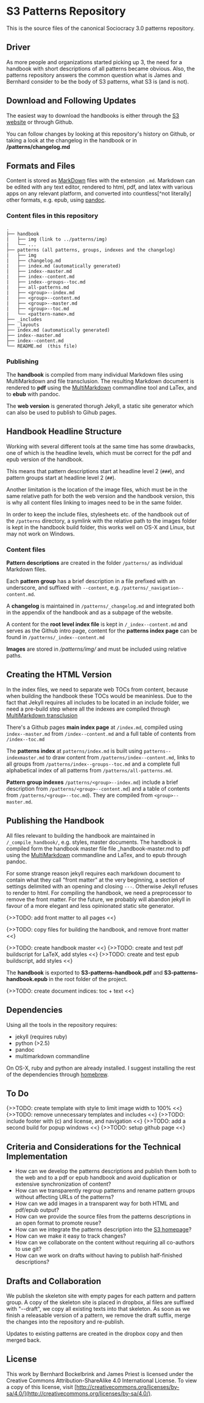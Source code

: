 # S3 Patterns Repository

This is the source files of the canonical Sociocracy 3.0 patterns repository.


## Driver

As more people and organizations started picking up 3, the need for a handbook with short descriptions of all patterns became obvious. Also, the patterns repository answers the common question what is James and Bernhard consider to be the body of S3 patterns, what S3 is (and is not).


## Download and Following Updates

The easiest way to download the handbooks is either through the [S3 website](http://sociocracy30.org) or through Github. 

You can follow changes by looking at this repository's history on Github, or taking a look at the changelog in the handbook or in **/patterns/changelog.md**


## Formats and Files

Content is stored as [MarkDown](http://daringfireball.net/projects/markdown) files with the extension `.md`. Markdown can be edited with any text editor, rendered to html, pdf, and latex with various apps on any relevant platform, and converted into countless[^not literally] other formats, e.g. epub, using [pandoc](https://github.com/jgm/pandoc).

### Content files in this repository

    .
    ├── handbook
    |   ├── img (link to ../patterns/img)
    |   └── ...
    ├── patterns (all patterns, groups, indexes and the changelog)
    |   ├── img
    |   ├── changelog.md
    |   ├── index.md (automatically generated)
    |   ├── index--master.md
    |   ├── index--content.md
    |   ├── index--groups--toc.md
    |   ├── all-patterns.md
    |   ├── <group>--index.md
    |   ├── <group>--content.md
    |   ├── <group>--master.md
    |   ├── <group>--toc.md
    |   └── <pattern-name>.md
    ├── _includes
    ├── _layouts
    ├── index.md (automatically generated)
    ├── index--master.md
    ├── index--content.md
    └── README.md  (this file)


### Publishing

The **handbook** is compiled from many individual Markdown files using MultiMarkdown and file transclusion. The resulting Markdown document is rendered to **pdf** using the [MultiMarkdown](http://fletcherpenney.net/multimarkdown/) commandline tool and LaTex, and to **ebub** with pandoc. 

The **web version** is generated thorugh Jekyll, a static site generator which can also be used to publish to Gihub pages.


## Handbook Headline Structure

Working with several different tools at the same time has some drawbacks, one of which is the headline levels, which must be correct for the pdf and epub version of the handbook.

This means that pattern descriptions start at headline level 2 (`###`), and pattern groups start at headline level 2 (`##`). 

Another limitation is the location of the image files, which must be in the same relative path for both the web version and the handbook version, this is why all content files linking to images need to be in the same folder.

In order to keep the include files, stylesheets etc. of the handbook out of the `/patterns` directory, a symlink with the relative path to the images folder is kept in the handbook build folder, this works well on OS-X and Linux, but may not work on Windows.


### Content files

**Pattern descriptions** are created in the folder `/patterns/` as individual Markdown files. 

Each **pattern group** has a brief description in a file prefixed with an underscore, and suffixed with `--content`, e.g. `/patterns/_navigation--content.md`. 

A **changelog** is maintained in `/patterns/_changelog.md` and integrated both in the appendix of the handbook and as a subpage of the website.

A content for the **root level index file** is kept in `/_index--content.md` and serves as the Github intro page, content for the **patterns index page** can be found in `/patterns/_index--content.md`

**Images** are stored in */patterns/img/* and must be included using relative paths.


## Creating the HTML Version

In the index files, we need to separate web TOCs from content, because when building the handbook these TOCs would be meaninless. Due to the fact that Jekyll requires all includes to be located in an include folder, we need a pre-build step where all the indexes are compiled through [MultiMarkdown transclusion](http://fletcher.github.io/MultiMarkdown-5/transclusion.html)

There's a Github pages **main index page** at `/index.md`, compiled using `index--master.md` from `/index--content.md` and a full table of contents from `/index--toc.md`

The **patterns index** at `patterns/index.md` is built using `patterns--indexmaster.md` to draw content from `/patterns/index--content.md`, links to all groups from `/patterns/index--groups--toc.md` and a complete full alphabetical index of all patterns from `/patterns/all-patterns.md`.

**Pattern group indexes** `/patterns/<group>--index.md`) include a brief description from `/patterns/<group>--content.md`) and a table of contents from `/patterns/<group>--toc.md`). They are compiled from `<group>--master.md`.



## Publishing the Handbook

All files relevant to building the handbook are maintained in `/_compile_handbook/`, e.g. styles, master documents. The handbook is compiled form the handbook master file file _handbook-master.md to pdf using the [MultiMarkdown](http://fletcherpenney.net/multimarkdown/) commandline and LaTex, and to epub through pandoc. 

For some strange reason jekyll requires each markdown document to contain what they call "front matter" at the very beginning, a section of settings delimited with an opening and closing `---`. Otherwise Jekyll refuses to render to html. For compiling the handbook, we need a preprocessor to remove the front matter. For the future, we probably will abandon jekyll in favour of a more elegant and less opinionated static site generator.

{>>TODO: add front matter to all pages <<}

{>>TODO: copy files for building the handbook, and remove front matter <<}

{>>TODO: create handbook master <<}
{>>TODO: create and test pdf buildscript for LaTeX, add styles <<}
{>>TODO: create and test epub buildscript, add styles <<}

The **handbook** is exported to **S3-patterns-handbook.pdf** and **S3-patterns-handbook.epub** in the root folder of the project.

{>>TODO: create document indices: toc + text <<}


## Dependencies

Using all the tools in the repository requires:

* jekyll (requires ruby)
* python (>2.5)
* pandoc
* multimarkdown commandline

On OS-X, ruby and python are already installed. I suggest installing the rest of the dependencies through [homebrew](http://brew.sh/).


## To Do

{>>TODO: create template with style to limit image width to 100% <<}
{>>TODO: remove unnecessary templates and includes <<}
{>>TODO: include footer with (c) and license, and navigation <<}
{>>TODO: add a second build for popup windows <<}
{>>TODO: setup github page <<}

## Criteria and Considerations for the Technical Implementation

* How can we develop the patterns descriptions and publish them both to the web and to a pdf or epub handbook and avoid duplication or extensive synchronization of content?
* How can we transparently regroup patterns and rename pattern groups without affecting URLs of the patterns?
* How can we add images in a transparent way for both HTML and pdf/epub output?
* How can we provide the source files from the patterns descriptions in an open format to promote reuse? 
* How can we integrate the patterns description into the [S3 homepage](http://sociocracy30.org)?
* How can we make it easy to track changes?
* How can we collaborate on the content without requiring all co-authors to use git?
* How can we work on drafts without having to publish half-finished descriptions?


## Drafts and Collaboration

We publish the skeleton site with empty pages for each pattern and pattern group. A copy of the skeleton site is placed in dropbox, al files are suffixed with "--draft", we copy all existing texts into that skeleton. As soon as we finish a releasable version of a pattern, we remove the draft suffix, merge the changes into the repository and re-publish. 

Updates to existing patterns are created in the dropbox copy and then merged back.


## License 

This work by Bernhard Bockelbrink and James Priest is licensed under the Creative Commons Attribution-ShareAlike 4.0 International License. To view a copy of this license, visit [http://creativecommons.org/licenses/by-sa/4.0/](http://creativecommons.org/licenses/by-sa/4.0/).
